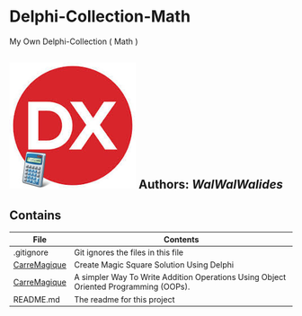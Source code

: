 # Delphi-Collection-Math
My Own Delphi-Collection ( Math ) 

![](Delphi-Collection-Math.jpg)
**Authors:**  *WalWalWalides*
------

## Contains

| File | Contents | 
| --- | --- |
| .gitignore | Git ignores the files in this file |
|[CarreMagique](https://github.com/walwalwalides/Delphi-Collection-Math/tree/master/CarreMagique)| Create Magic Square Solution Using Delphi 
|[CarreMagique](https://github.com/walwalwalides/Delphi-Collection-Math/tree/master/CalculSum)| A simpler Way To Write Addition Operations Using Object Oriented Programming (OOPs).                                                              
| README.md | The readme for this project|
